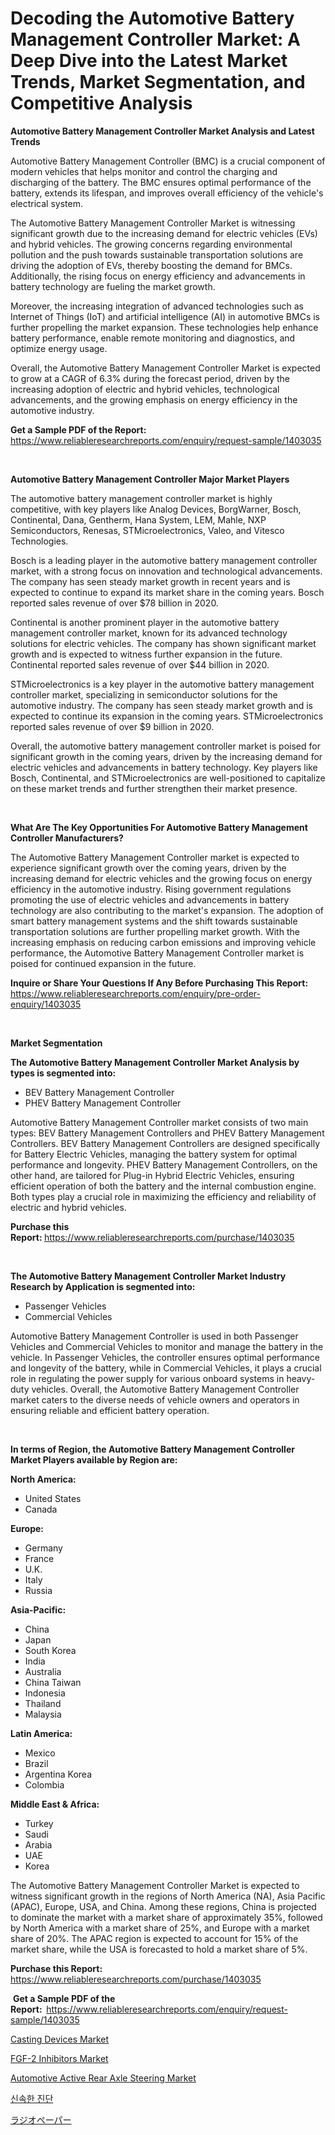 <p><h1>Decoding the Automotive Battery Management Controller Market: A Deep Dive into the Latest Market Trends, Market Segmentation, and Competitive Analysis</h1></p><p><strong>Automotive Battery Management Controller Market Analysis and Latest Trends</strong></p>
<p><p>Automotive Battery Management Controller (BMC) is a crucial component of modern vehicles that helps monitor and control the charging and discharging of the battery. The BMC ensures optimal performance of the battery, extends its lifespan, and improves overall efficiency of the vehicle's electrical system.</p><p>The Automotive Battery Management Controller Market is witnessing significant growth due to the increasing demand for electric vehicles (EVs) and hybrid vehicles. The growing concerns regarding environmental pollution and the push towards sustainable transportation solutions are driving the adoption of EVs, thereby boosting the demand for BMCs. Additionally, the rising focus on energy efficiency and advancements in battery technology are fueling the market growth.</p><p>Moreover, the increasing integration of advanced technologies such as Internet of Things (IoT) and artificial intelligence (AI) in automotive BMCs is further propelling the market expansion. These technologies help enhance battery performance, enable remote monitoring and diagnostics, and optimize energy usage.</p><p>Overall, the Automotive Battery Management Controller Market is expected to grow at a CAGR of 6.3% during the forecast period, driven by the increasing adoption of electric and hybrid vehicles, technological advancements, and the growing emphasis on energy efficiency in the automotive industry.</p></p>
<p><strong>Get a Sample PDF of the Report:&nbsp;</strong> <a href="https://www.reliableresearchreports.com/enquiry/request-sample/1403035">https://www.reliableresearchreports.com/enquiry/request-sample/1403035</a></p>
<p>&nbsp;</p>
<p><strong>Automotive Battery Management Controller Major Market Players</strong></p>
<p><p>The automotive battery management controller market is highly competitive, with key players like Analog Devices, BorgWarner, Bosch, Continental, Dana, Gentherm, Hana System, LEM, Mahle, NXP Semiconductors, Renesas, STMicroelectronics, Valeo, and Vitesco Technologies.</p><p>Bosch is a leading player in the automotive battery management controller market, with a strong focus on innovation and technological advancements. The company has seen steady market growth in recent years and is expected to continue to expand its market share in the coming years. Bosch reported sales revenue of over $78 billion in 2020.</p><p>Continental is another prominent player in the automotive battery management controller market, known for its advanced technology solutions for electric vehicles. The company has shown significant market growth and is expected to witness further expansion in the future. Continental reported sales revenue of over $44 billion in 2020.</p><p>STMicroelectronics is a key player in the automotive battery management controller market, specializing in semiconductor solutions for the automotive industry. The company has seen steady market growth and is expected to continue its expansion in the coming years. STMicroelectronics reported sales revenue of over $9 billion in 2020.</p><p>Overall, the automotive battery management controller market is poised for significant growth in the coming years, driven by the increasing demand for electric vehicles and advancements in battery technology. Key players like Bosch, Continental, and STMicroelectronics are well-positioned to capitalize on these market trends and further strengthen their market presence.</p></p>
<p>&nbsp;</p>
<p><strong>What Are The Key Opportunities For Automotive Battery Management Controller Manufacturers?</strong></p>
<p><p>The Automotive Battery Management Controller market is expected to experience significant growth over the coming years, driven by the increasing demand for electric vehicles and the growing focus on energy efficiency in the automotive industry. Rising government regulations promoting the use of electric vehicles and advancements in battery technology are also contributing to the market's expansion. The adoption of smart battery management systems and the shift towards sustainable transportation solutions are further propelling market growth. With the increasing emphasis on reducing carbon emissions and improving vehicle performance, the Automotive Battery Management Controller market is poised for continued expansion in the future.</p></p>
<p><strong>Inquire or Share Your Questions If Any Before Purchasing This Report:</strong> <a href="https://www.reliableresearchreports.com/enquiry/pre-order-enquiry/1403035">https://www.reliableresearchreports.com/enquiry/pre-order-enquiry/1403035</a></p>
<p>&nbsp;</p>
<p><strong>Market Segmentation</strong></p>
<p><strong>The Automotive Battery Management Controller Market Analysis by types is segmented into:</strong></p>
<p><ul><li>BEV Battery Management Controller</li><li>PHEV Battery Management Controller</li></ul></p>
<p><p>Automotive Battery Management Controller market consists of two main types: BEV Battery Management Controllers and PHEV Battery Management Controllers. BEV Battery Management Controllers are designed specifically for Battery Electric Vehicles, managing the battery system for optimal performance and longevity. PHEV Battery Management Controllers, on the other hand, are tailored for Plug-in Hybrid Electric Vehicles, ensuring efficient operation of both the battery and the internal combustion engine. Both types play a crucial role in maximizing the efficiency and reliability of electric and hybrid vehicles.</p></p>
<p><strong>Purchase this Report:&nbsp;</strong><a href="https://www.reliableresearchreports.com/purchase/1403035">https://www.reliableresearchreports.com/purchase/1403035</a></p>
<p>&nbsp;</p>
<p><strong>The Automotive Battery Management Controller Market Industry Research by Application is segmented into:</strong></p>
<p><ul><li>Passenger Vehicles</li><li>Commercial Vehicles</li></ul></p>
<p><p>Automotive Battery Management Controller is used in both Passenger Vehicles and Commercial Vehicles to monitor and manage the battery in the vehicle. In Passenger Vehicles, the controller ensures optimal performance and longevity of the battery, while in Commercial Vehicles, it plays a crucial role in regulating the power supply for various onboard systems in heavy-duty vehicles. Overall, the Automotive Battery Management Controller market caters to the diverse needs of vehicle owners and operators in ensuring reliable and efficient battery operation.</p></p>
<p>&nbsp;</p>
<p><strong>In terms of Region, the Automotive Battery Management Controller Market Players available by Region are:</strong></p>
<p>
    <p> <strong> North America: </strong>
        <ul>
            <li>United States</li>
            <li>Canada</li>
        </ul>
        </p> 
    <p> <strong> Europe: </strong>
        <ul>
            <li>Germany</li>
            <li>France</li>
            <li>U.K.</li>
            <li>Italy</li>
            <li>Russia</li>
        </ul>
        </p> 
    <p> <strong> Asia-Pacific: </strong>
        <ul>
            <li>China</li>
            <li>Japan</li>
            <li>South Korea</li>
            <li>India</li>
            <li>Australia</li>
            <li>China Taiwan</li>
            <li>Indonesia</li>
            <li>Thailand</li>
            <li>Malaysia</li>
        </ul>
        </p> 
    <p> <strong> Latin America: </strong>
        <ul>
            <li>Mexico</li>
            <li>Brazil</li>
            <li>Argentina Korea</li>
            <li>Colombia</li>
        </ul>
        </p> 
    <p> <strong> Middle East & Africa: </strong>
        <ul>
            <li>Turkey</li>
            <li>Saudi</li>
            <li>Arabia</li>
            <li>UAE</li>
            <li>Korea</li>
        </ul>
    </p>
    </p>
<p><p>The Automotive Battery Management Controller Market is expected to witness significant growth in the regions of North America (NA), Asia Pacific (APAC), Europe, USA, and China. Among these regions, China is projected to dominate the market with a market share of approximately 35%, followed by North America with a market share of 25%, and Europe with a market share of 20%. The APAC region is expected to account for 15% of the market share, while the USA is forecasted to hold a market share of 5%.</p></p>
<p><strong>Purchase this Report: </strong><a href="https://www.reliableresearchreports.com/purchase/1403035">https://www.reliableresearchreports.com/purchase/1403035</a></p>
<p>&nbsp;<strong>Get a Sample PDF of the Report:&nbsp;&nbsp;</strong><a href="https://www.reliableresearchreports.com/enquiry/request-sample/1403035">https://www.reliableresearchreports.com/enquiry/request-sample/1403035</a></p>
<p><strong></strong></p>
<p><p><a href="https://meowing-canidae-761.notion.site/Decoding-the-Casting-Devices-Market-A-Deep-Dive-into-the-Latest-Market-Trends-Market-Segmentation--bea105b9633647ac80276ea0370b0961">Casting Devices Market</a></p><p><a href="https://github.com/khansimonweber1lqujlwoz15d/Market-Research-Report-List-1/blob/main/fgf-2-inhibitors-market.md">FGF-2 Inhibitors Market</a></p><p><a href="https://view.publitas.com/reportprime-1/automotive-active-rear-axle-steering-market-size-focuses-on-market-dynamics-in-depth-analysis-and-future-projections-of-its-market-forecasted-for-period-from-2024-to-2031/">Automotive Active Rear Axle Steering Market</a></p><p><a href="https://medium.com/@rashellcooperkf5apeha9cpb/%EC%8B%A0%EC%86%8D%EC%A7%84%EB%8B%A8-%EC%8B%9C%EC%9E%A5-%EC%A0%84%EB%A7%9D-%EC%82%B0%EC%97%85-%EA%B0%9C%EC%9A%94-%EB%B0%8F-%EC%98%88%EC%B8%A1-2024%EB%85%84%EB%B6%80%ED%84%B0-2031%EB%85%84%EA%B9%8C%EC%A7%80-3d5137c0abcf">신속한 진단</a></p><p><a href="https://medium.com/@sheliamoneyz1c4jitzdb7wqt/%E3%83%A9%E3%82%B8%E3%82%AA%E3%83%9A%E3%83%BC%E3%83%91%E3%83%BC%E3%83%9E%E3%83%BC%E3%82%B1%E3%83%83%E3%83%88%E3%81%AE%E8%A6%8F%E6%A8%A1-%E5%B8%82%E5%A0%B4%E5%B1%95%E6%9C%9B%E3%81%A8%E5%B8%82%E5%A0%B4%E4%BA%88%E6%B8%AC-2024%E5%B9%B4%E3%81%8B%E3%82%892031%E5%B9%B4%E3%81%BE%E3%81%A7-481859f53f0d">ラジオペーパー</a></p></p>